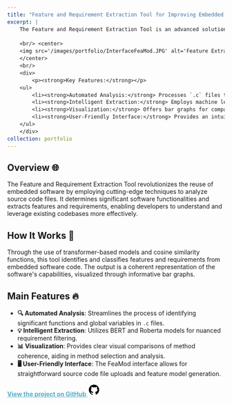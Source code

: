 ```yaml
---
title: "Feature and Requirement Extraction Tool for Improving Embedded Software Reuse"
excerpt: |
    The Feature and Requirement Extraction Tool is an advanced solution for analyzing embedded software, identifying significant functions, and extracting functional and non-functional requirements. Designed to work with `.c` files, this tool utilizes state-of-the-art natural language processing techniques to filter and visualize requirements, enhancing the process of software reuse.
    
    <br/> <center>
    <img src='/images/portfolio/InterfaceFeaMod.JPG' alt='Feature Extraction Results' style='width: 400px; display: inline-block;'>
    </center>
    <br/>
    <div>
        <p><strong>Key Features:</strong></p>
    <ul>
        <li><strong>Automated Analysis:</strong> Processes `.c` files to discover features and requirements effectively.</li>
        <li><strong>Intelligent Extraction:</strong> Employs machine learning models like BERT and Roberta for accurate requirement filtering.</li>
        <li><strong>Visualization:</strong> Offers bar graphs for comparative coherence analysis, enhancing interpretability of results.</li>
        <li><strong>User-Friendly Interface:</strong> Provides an intuitive interface for easy management and visualization of feature models.</li>
    </ul>
    </div>
collection: portfolio
---
```


## Overview 🌐
The Feature and Requirement Extraction Tool revolutionizes the reuse of embedded software by employing cutting-edge techniques to analyze source code files. It determines significant software functionalities and extracts features and requirements, enabling developers to understand and leverage existing codebases more effectively.

## How It Works 🧐
Through the use of transformer-based models and cosine similarity functions, this tool identifies and classifies features and requirements from embedded software code. The output is a coherent representation of the software's capabilities, visualized through informative bar graphs.

## Main Features 🔥
- **🔍 Automated Analysis**: Streamlines the process of identifying significant functions and global variables in `.c` files.
- **💡 Intelligent Extraction**: Utilizes BERT and Roberta models for nuanced requirement filtering.
- **📊 Visualization**: Provides clear visual comparisons of method coherence, aiding in method selection and analysis.
- **🖥️ User-Friendly Interface**: The FeaMod interface allows for straightforward source code file uploads and feature model generation.

<a href="https://github.com/mdalmaruf/Feature-and-Requirements-Extraction.git" style="color:#52adc8;"><strong>View the project on GitHub ![GitHub](/images/icons8-github-30.png)</strong></a>

